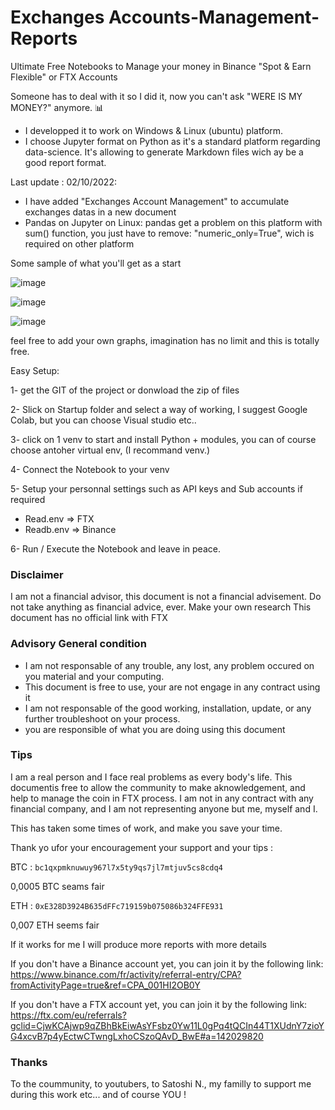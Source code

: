 # Exchanges Accounts-Management-Reports

Ultimate Free Notebooks to Manage your money in Binance "Spot & Earn Flexible" or FTX Accounts

Someone has to deal with it so I did it, now you can't ask "WERE IS MY MONEY?" anymore. 📊
* I developped it to work on Windows & Linux (ubuntu) platform.
* I choose Jupyter format on Python as it's a standard platform regarding data-science. It's allowing to generate Markdown files wich ay be a good report format.

Last update : 
  02/10/2022:
  - I have added "Exchanges Account Management" to accumulate exchanges datas in a new document
  - Pandas on Jupyter on Linux: pandas get a problem on this platform with sum() function, you just have to remove: "numeric_only=True", wich is  required on other platform

Some sample of what you'll get as a start

![image](https://user-images.githubusercontent.com/114638574/193233780-6d56cd32-7b55-4b0c-82fa-0126ff3bfe70.png)


![image](https://user-images.githubusercontent.com/114638574/193233145-dc2934d7-03db-44de-a20d-e084bd145b90.png)


![image](https://user-images.githubusercontent.com/114638574/193233515-7559e4b4-f5cc-4844-9e1d-432a28647593.png)

feel free to add your own graphs, imagination has no limit and this is totally free.


Easy Setup:

1- get the GIT of the project or donwload the zip of files

2- Slick on Startup folder and select a way of working, I suggest Google Colab, but you can choose Visual studio etc..

3- click on 1 venv to start and install Python + modules, you can of course choose antoher virtual env, (I recommand venv.)

4- Connect the Notebook to your venv

5- Setup your personnal settings such as API keys and Sub accounts if required
  - Read.env => FTX
  - Readb.env => Binance

6- Run / Execute the Notebook and leave in peace.


### Disclaimer
I am not a financial advisor, this document is not a financial advisement. 
Do not take anything as financial advice, ever.
Make your own research
This document has no official link with FTX

### Advisory General condition
- I am not responsable of any trouble, any lost, any problem occured on you material and your computing.
- This document is free to use, your are not engage in any contract using it
- I am not responsable of the good working, installation, update, or any further troubleshoot on your process.
- you are responsible of what you are doing using this document

### Tips
I am a real person and I face real problems as every body's life.
This documentis free to allow the community to make aknowledgement, and help to manage the coin in FTX process.
I am not in any contract with any financial company, and I am not representing anyone but me, myself and I.

This has taken some times of work, and make you save your time. 

Thank yo ufor your encouragement your support and your tips :

BTC : `bc1qxpmknuwuy967l7x5ty9qs7jl7mtjuv5cs8cdq4`

0,0005 BTC seams fair

ETH :
`0xE328D3924B635dFFc719159b075086b324FFE931`

0,007 ETH seems fair

If it works for me I will produce more reports with more details

If you don't have a Binance account yet, you can join it by the following link:
https://www.binance.com/fr/activity/referral-entry/CPA?fromActivityPage=true&ref=CPA_001HI2OB0Y

If you don't have a FTX account yet, you can join it by the following link:
https://ftx.com/eu/referrals?gclid=CjwKCAjwp9qZBhBkEiwAsYFsbz0Yw11L0gPq4tQCIn44T1XUdnY7zioYG4xcvB7p4yEctwCTwngLxhoCSzoQAvD_BwE#a=142029820



### Thanks
To the coummunity, to youtubers, to Satoshi N., my familly to support me during this work etc...
and of course YOU !
